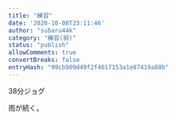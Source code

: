 ```yaml
---
title: "練習"
date: '2020-10-08T23:11:46'
author: "subaru44k"
category: "練習(弱)"
status: "publish"
allowComments: true
convertBreaks: false
entryHash: "99cb909d49f2f4017153a1e87419a88b"
---
```

38分ジョグ

雨が続く。
